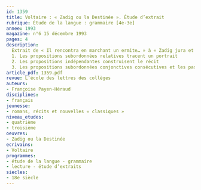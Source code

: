 ```yaml
---
id: 1359
title: Voltaire : « Zadig ou la Destinée ». Étude d’extrait 
rubrique: Étude de la langue : grammaire [4e-3e]
annee: 1993
magazine: n°6 15 décembre 1993
pages: 4
description: 
  Extrait de « Il rencontra en marchant un ermite… » à « Zadig jura et ils partirent ensemble »…
  1. Les propositions subordonnées relatives tracent un portrait
  2. Les propositions indépendantes construisent le récit
  3. Les propositions subordonnées conjonctives consécutives et les passages aux styles direct et indirect dessinent une scène de théâtre
article_pdf: 1359.pdf
revue: L’école des lettres des collèges
auteurs:
- Françoise Payen-Héraud
disciplines:
- français
jeunesse:
- romans, récits et nouvelles « classiques »
niveau_etudes:
- quatrième
- troisième
oeuvres:
- Zadig ou la Destinée
ecrivains:
- Voltaire
programmes:
- étude de la langue - grammaire
- lecture - étude d’extraits
siecles:
- 18e siècle
---
```

